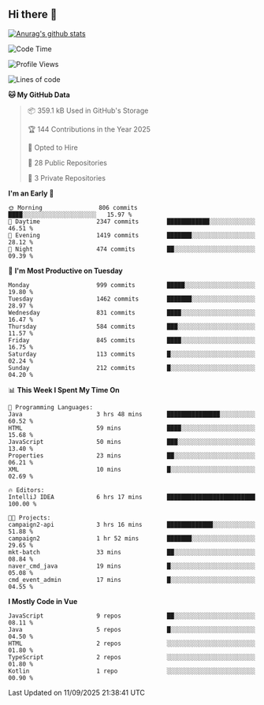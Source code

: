 ## Hi there 👋

[![Anurag's github stats](https://github-readme-stats.vercel.app/api?username=Songwonseok)](https://github.com/anuraghazra/github-readme-stats)



<!--START_SECTION:waka-->
![Code Time](http://img.shields.io/badge/Code%20Time-3%2C758%20hrs%2050%20mins-blue)

![Profile Views](http://img.shields.io/badge/Profile%20Views-0-blue)

![Lines of code](https://img.shields.io/badge/From%20Hello%20World%20I%27ve%20Written-34.8%20million%20lines%20of%20code-blue)

**🐱 My GitHub Data** 

> 📦 359.1 kB Used in GitHub's Storage 
 > 
> 🏆 144 Contributions in the Year 2025
 > 
> 💼 Opted to Hire
 > 
> 📜 28 Public Repositories 
 > 
> 🔑 3 Private Repositories 
 > 
**I'm an Early 🐤** 

```text
🌞 Morning                806 commits         ████░░░░░░░░░░░░░░░░░░░░░   15.97 % 
🌆 Daytime                2347 commits        ████████████░░░░░░░░░░░░░   46.51 % 
🌃 Evening                1419 commits        ███████░░░░░░░░░░░░░░░░░░   28.12 % 
🌙 Night                  474 commits         ██░░░░░░░░░░░░░░░░░░░░░░░   09.39 % 
```
📅 **I'm Most Productive on Tuesday** 

```text
Monday                   999 commits         █████░░░░░░░░░░░░░░░░░░░░   19.80 % 
Tuesday                  1462 commits        ███████░░░░░░░░░░░░░░░░░░   28.97 % 
Wednesday                831 commits         ████░░░░░░░░░░░░░░░░░░░░░   16.47 % 
Thursday                 584 commits         ███░░░░░░░░░░░░░░░░░░░░░░   11.57 % 
Friday                   845 commits         ████░░░░░░░░░░░░░░░░░░░░░   16.75 % 
Saturday                 113 commits         █░░░░░░░░░░░░░░░░░░░░░░░░   02.24 % 
Sunday                   212 commits         █░░░░░░░░░░░░░░░░░░░░░░░░   04.20 % 
```


📊 **This Week I Spent My Time On** 

```text
💬 Programming Languages: 
Java                     3 hrs 48 mins       ███████████████░░░░░░░░░░   60.52 % 
HTML                     59 mins             ████░░░░░░░░░░░░░░░░░░░░░   15.68 % 
JavaScript               50 mins             ███░░░░░░░░░░░░░░░░░░░░░░   13.40 % 
Properties               23 mins             ██░░░░░░░░░░░░░░░░░░░░░░░   06.21 % 
XML                      10 mins             █░░░░░░░░░░░░░░░░░░░░░░░░   02.69 % 

🔥 Editors: 
IntelliJ IDEA            6 hrs 17 mins       █████████████████████████   100.00 % 

🐱‍💻 Projects: 
campaign2-api            3 hrs 16 mins       █████████████░░░░░░░░░░░░   51.88 % 
campaign2                1 hr 52 mins        ███████░░░░░░░░░░░░░░░░░░   29.65 % 
mkt-batch                33 mins             ██░░░░░░░░░░░░░░░░░░░░░░░   08.84 % 
naver_cmd_java           19 mins             █░░░░░░░░░░░░░░░░░░░░░░░░   05.08 % 
cmd_event_admin          17 mins             █░░░░░░░░░░░░░░░░░░░░░░░░   04.55 % 
```

**I Mostly Code in Vue** 

```text
JavaScript               9 repos             ██░░░░░░░░░░░░░░░░░░░░░░░   08.11 % 
Java                     5 repos             █░░░░░░░░░░░░░░░░░░░░░░░░   04.50 % 
HTML                     2 repos             ░░░░░░░░░░░░░░░░░░░░░░░░░   01.80 % 
TypeScript               2 repos             ░░░░░░░░░░░░░░░░░░░░░░░░░   01.80 % 
Kotlin                   1 repo              ░░░░░░░░░░░░░░░░░░░░░░░░░   00.90 % 
```




 Last Updated on 11/09/2025 21:38:41 UTC
<!--END_SECTION:waka-->
